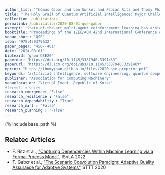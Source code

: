 ```yaml
---
author_list: "Thomas Gabor and Leo Sünkel and Fabian Ritz and Thomy Phan and Lenz Belzner and Christoph Roch and Sebastian Feld and Claudia Linnhoff-Popien"
title: "The Holy Grail of Quantum Artificial Intelligence: Major Challenges in Accelerating the Machine Learning Pipeline"
collection: publications
permalink: /publication/2020-08-01-qse-gabor
excerpt: 'State-of-the-art multi-agent reinforcement learning has achieved remarkable success in recent years. The success has been mainly based on the assumption that all teammates perfectly cooperate to optimize a global objective in order to achieve a common goal. While this may be true in the ideal case, these approaches could fail in practice, since in multi-agent systems (MAS), all agents may be a potential source of failure. In this paper, we focus on resilience in cooperative MAS and propose an Antagonist-Ratio Training Scheme (ARTS) by reformulating the original target MAS as a mixed cooperative-competitive game between a group of protagonists which represent agents of the target MAS and a group of antagonists which represent failures in the MAS. While the protagonists can learn robust policies to ensure resilience against failures, the antagonists can learn malicious behavior to provide an adequate test suite for other MAS. We empirically evaluate ARTS in a cyber physical production domain and show the effectiveness of ARTS w.r.t. resilience and testing capabilities.'
booktitle: "Proceedings of the IEEE/ACM 42nd International Conference on Software Engineering Workshops"
venue_short: "QSE"
isbn: "9781450379632"
paper_pages: "456--461"
date: "2020-08-01"
bibtexid: "gaborQSE20"
paperdoi: "https://doi.org/10.1145/3387940.3391469"
paperurl: "https://dl.acm.org/doi/abs/10.1145/3387940.3391469"
eprint: "https://thomyphan.github.io/files/2020-qse-preprint.pdf"
keywords: "artificial intelligence, software engineering, quantum computing"
publisher: "Association for Computing Machinery"
venuelocation: "Virtual Event, Republic of Korea"
#layout: archive
research_emergence: "False"
research_resilience : "False"
research_dependability : "True"
research_marl : "False"
research_planning : "False"
---
```


{% include base_path %}

## Related Articles
- F. Ritz et al., ["Capturing Dependencies Within Machine Learning via a Formal Process Model"](https://thomyphan.github.io/publication/2022-10-01-isola-ritz), ISoLA 2022
- T. Gabor et al., ["The Scenario Coevolution Paradigm: Adaptive Quality Assurance for Adaptive Systems"](https://thomyphan.github.io/publication/2020-01-01-sttt-gabor), STTT 2020